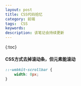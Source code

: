 ```yaml
---
layout: post
title: CSS代码拾忆
category: 前端
tags:  CSS
keywords: 
description: 该笔记会持续更新
---
```


{:toc} 


#### CSS方式去掉滚动条，但元素能滚动

```CSS
::-webkit-scrollbar {
    width: 0px;
}
```